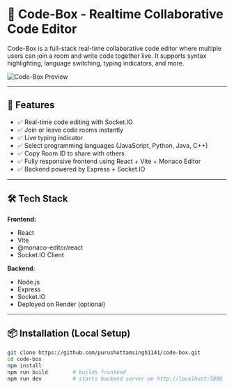 # 🧠 Code-Box - Realtime Collaborative Code Editor

Code-Box is a full-stack real-time collaborative code editor where multiple users can join a room and write code together live. It supports syntax highlighting, language switching, typing indicators, and more.

![Code-Box Preview](./preview.png) <!-- (optional: add a preview image of your UI here) -->

---

## 🚀 Features

- ✅ Real-time code editing with Socket.IO
- ✅ Join or leave code rooms instantly
- ✅ Live typing indicator
- ✅ Select programming languages (JavaScript, Python, Java, C++)
- ✅ Copy Room ID to share with others
- ✅ Fully responsive frontend using React + Vite + Monaco Editor
- ✅ Backend powered by Express + Socket.IO

---

## 🛠 Tech Stack

**Frontend:**
- React
- Vite
- @monaco-editor/react
- Socket.IO Client

**Backend:**
- Node.js
- Express
- Socket.IO
- Deployed on Render (optional)

---

## 📦 Installation (Local Setup)

```bash
git clone https://github.com/purushottamsingh1141/code-box.git
cd code-box
npm install
npm run build        # builds frontend
npm run dev          # starts backend server on http://localhost:5000

